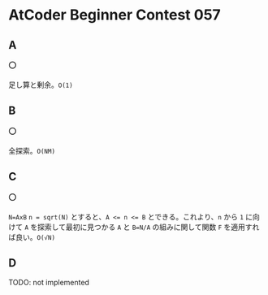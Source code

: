 # AtCoder Beginner Contest 057

## A

:o:

足し算と剰余。`O(1)`

## B

:o:

全探索。`O(NM)`

## C

:o:

`N=AxB` `n = sqrt(N)` とすると、`A <= n <= B` とできる。これより、`n` から `1` に向けて `A` を探索して最初に見つかる `A` と `B=N/A` の組みに関して関数 `F` を適用すれば良い。`O(√N)`

## D

TODO: not implemented
